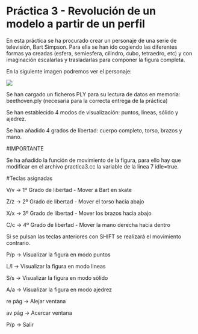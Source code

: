 Práctica 3 - Revolución de un modelo a partir de un perfil
==

En esta práctica se ha procurado crear un personaje de una serie de televisión, Bart Simpson. Para ella se han ido cogiendo las diferentes formas ya creadas (esfera, semiesfera, cilindro, cubo, tetraedro, etc) y con imaginación escalarlas y trasladarlas para componer la figura completa. 

En la siguiente imagen podremos ver el personaje:

<img src="/https://github.com/Olivencia/ugr_informatica_grafica/blob/master/Practica3/BartSimpson.png">

Se han cargado un ficheros PLY para su lectura de datos en memoria: beethoven.ply (necesaria para la correcta entrega de la práctica)

Se han establecido 4 modos de visualización: puntos, lineas, sólido y ajedrez.

Se han añadido 4 grados de libertad: cuerpo completo, torso, brazos y mano.

#IMPORTANTE

Se ha añadido la función de movimiento de la figura, para ello hay que modificar en el archivo practica3.cc la variable de la linea 7 idle=true.


#Teclas asignadas

V/v -> 1º Grado de libertad - Mover a Bart en skate

Z/z -> 2º Grado de libertad - Mover el torso hacia abajo

X/x -> 3º Grado de libertad - Mover los brazos hacia abajo

C/c -> 4º Grado de libertad - Mover la mano derecha hacia dentro

Si se pulsan las teclas anteriores con SHIFT se realizará el movimiento contrario.



P/p -> Visualizar la figura en modo puntos

L/l -> Visualizar la figura en modo lineas

S/s -> Visualizar la figura en modo sólido

A/a -> Visualizar la figura en modo ajedrez

re pág -> Alejar ventana

av pág -> Acercar ventana

P/p -> Salir
